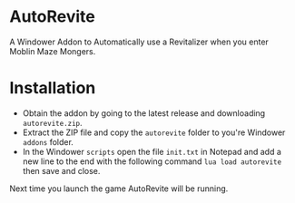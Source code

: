 # AutoRevite
A Windower Addon to Automatically use a Revitalizer when you enter Moblin Maze Mongers.

# Installation
* Obtain the addon by going to the latest release and downloading `autorevite.zip`.
* Extract the ZIP file and copy the `autorevite` folder to you're Windower `addons` folder.
* In the Windower `scripts` open the file `init.txt` in Notepad and add a new line to the end with the following command `lua load autorevite` then save and close.

Next time you launch the game AutoRevite will be running.